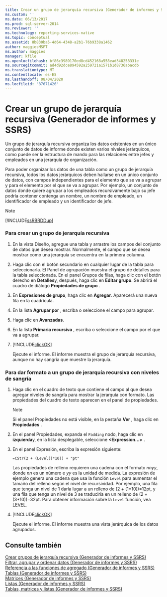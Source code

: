 ```yaml
---
title: Crear un grupo de jerarquía recursiva (Generador de informes y SSRS) | Microsoft Docs
ms.custom: ''
ms.date: 06/13/2017
ms.prod: sql-server-2014
ms.reviewer: ''
ms.technology: reporting-services-native
ms.topic: conceptual
ms.assetid: 8b830ba5-4d64-4348-a2b1-76b9338a1462
author: maggiesMSFT
ms.author: maggies
manager: kfile
ms.openlocfilehash: bf86c3989170ed8cd452168a558ead348258331e
ms.sourcegitcommit: ad4d92dce894592a259721a1571b1d8736abacdb
ms.translationtype: MT
ms.contentlocale: es-ES
ms.lasthandoff: 08/04/2020
ms.locfileid: "87671426"
---
```

# <a name="create-a-recursive-hierarchy-group-report-builder-and-ssrs"></a>Crear un grupo de jerarquía recursiva (Generador de informes y SSRS)
  Un grupo de jerarquía recursiva organiza los datos existentes en un único conjunto de datos de informe donde existen varios niveles jerárquicos, como puede ser la estructura de mando para las relaciones entre jefes y empleados en una jerarquía de organización.  
  
 Para poder organizar los datos de una tabla como un grupo de jerarquía recursiva, todos los datos jerárquicos deben hallarse en un único conjunto de datos, con campos independientes para el elemento que se va a agrupar y para el elemento por el que se va a agrupar. Por ejemplo, un conjunto de datos donde quiere agrupar a los empleados recursivamente bajo su jefe podría contener contenga un nombre, un nombre de empleado, un identificador de empleado y un identificador de jefe.  
  
> [!NOTE]  
>  [!INCLUDE[ssRBRDDup](../../includes/ssrbrddup-md.md)]  
  
### <a name="to-create-a-recursive-hierarchy-group"></a>Para crear un grupo de jerarquía recursiva  
  
1.  En la vista Diseño, agregue una tabla y arrastre los campos del conjunto de datos que desea mostrar. Normalmente, el campo que se desea mostrar como una jerarquía se encuentra en la primera columna.  
  
2.  Haga clic con el botón secundario en cualquier lugar de la tabla para seleccionarla. El Panel de agrupación muestra el grupo de detalles para la tabla seleccionada. En el panel Grupos de filas, haga clic con el botón derecho en **Detalles**y, después, haga clic en **Editar grupo**. Se abrirá el cuadro de diálogo **Propiedades de grupo** .  
  
3.  En **Expresiones de grupo**, haga clic en **Agregar**. Aparecerá una nueva fila en la cuadrícula.  
  
4.  En la lista **Agrupar por** , escriba o seleccione el campo para agrupar.  
  
5.  Haga clic en **Avanzadas**.  
  
6.  En la lista **Primaria recursiva** , escriba o seleccione el campo por el que va a agrupar.  
  
7.  [!INCLUDE[clickOK](../../includes/clickok-md.md)]  
  
     Ejecute el informe. El informe muestra el grupo de jerarquía recursiva, aunque no hay sangría que muestre la jerarquía.  
  
### <a name="to-format-a-recursive-hierarchy-group-with-indent-levels"></a>Para dar formato a un grupo de jerarquía recursiva con niveles de sangría  
  
1.  Haga clic en el cuadro de texto que contiene el campo al que desea agregar niveles de sangría para mostrar la jerarquía con formato. Las propiedades del cuadro de texto aparecen en el panel de propiedades.  
  
    > [!NOTE]  
    >  Si el panel Propiedades no está visible, en la pestaña **Ver** , haga clic en **Propiedades** .  
  
2.  En el panel Propiedades, expanda el `Padding` nodo, haga clic en **izquierda**y, en la lista desplegable, seleccione **\<Expression...>** .  
  
3.  En el panel Expresión, escriba la expresión siguiente:  
  
     `=CStr(2 + (Level()*10)) + "pt"`  
  
     Las propiedades de relleno requieren una cadena con el formato *nnyy*, donde *nn* es un número e *yy* es la unidad de medida. La expresión de ejemplo genera una cadena que usa la función `Level` para aumentar el tamaño del relleno según el nivel de recursividad. Por ejemplo, una fila que tenga un nivel de 1 daría lugar a un relleno de (2 + (1\*10))=12pt, y una fila que tenga un nivel de 3 se traduciría en un relleno de (2 + (3\*10))=32pt. Para obtener información sobre la `Level` función, vea [LEVEL](report-builder-functions-level-function.md).  
  
4.  [!INCLUDE[clickOK](../../includes/clickok-md.md)]  
  
     Ejecute el informe. El informe muestra una vista jerárquica de los datos agrupados.  
  
## <a name="see-also"></a>Consulte también  
 [Crear grupos de jerarquía recursiva &#40;Generador de informes y SSRS&#41;](creating-recursive-hierarchy-groups-report-builder-and-ssrs.md)   
 [Filtrar, agrupar y ordenar datos &#40;Generador de informes y SSRS&#41;](filter-group-and-sort-data-report-builder-and-ssrs.md)   
 [Referencia a las funciones de agregado &#40;Generador de informes y SSRS&#41;](report-builder-functions-aggregate-functions-reference.md)   
 [Tablas &#40;Generador de informes y SSRS&#41;](tables-report-builder-and-ssrs.md)   
 [Matrices &#40;Generador de informes y SSRS&#41;](create-a-matrix-report-builder-and-ssrs.md)   
 [Listas &#40;Generador de informes y SSRS&#41;](create-invoices-and-forms-with-lists-report-builder-and-ssrs.md)   
 [Tablas, matrices y listas &#40;Generador de informes y SSRS&#41;](tables-matrices-and-lists-report-builder-and-ssrs.md)  
  
  
